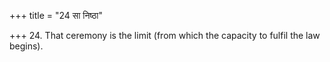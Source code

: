 +++
title = "24 सा निष्ठा"

+++
24. That ceremony is the limit (from which the capacity to fulfil the law begins).
